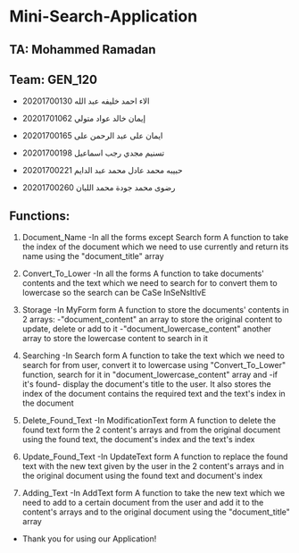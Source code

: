 # Mini-Search-Application

## TA: Mohammed Ramadan
## Team: GEN_120

- الاء احمد خليفه عبد الله
20201700130

- إيمان خالد عواد متولي
20201701062

- ايمان على عبد الرحمن على
20201700165

- تسنيم مجدي رجب اسماعيل
20201700198

- حبيبه محمد عادل محمد عبد الدايم
20201700221

- رضوى محمد جودة محمد اللبان
20201700260


## Functions:

1. Document_Name
-In all the forms except Search form
A function to take the index of the document which we need to use currently and return its name using the "document_title" array

2. Convert_To_Lower
-In all the forms
A function to take documents' contents and the text which we need to search for to convert them to lowercase so the search can be CaSe InSeNsItIvE

3. Storage
-In MyForm form
A function to store the documents' contents in 2 arrays:
-"document_content" an array to store the original content to update, delete or add to it
-"document_lowercase_content" another array to store the lowercase content to search in it

4. Searching
-In Search form
A function to take the text which we need to search for from user, convert it to lowercase using "Convert_To_Lower" function, search for it in "document_lowercase_content" array and -if it's found- display the document's title to the user. It also stores the index of the document contains the required text and the text's index in the document

5. Delete_Found_Text
-In ModificationText form
A function to delete the found text form the 2 content's arrays and from the original document using the found text, the document's index and the text's index


6. Update_Found_Text
-In UpdateText form
A function to replace the found text with the new text given by the user in the 2 content's arrays and in the original document using the found text and document's index

7. Adding_Text
-In AddText form
A function to take the new text which we need to add to a certain document from the user and add it to the content's arrays and to the original document using the "document_title" array

- Thank you for using our Application!
